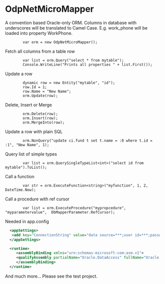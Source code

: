 # OdpNetMicroMapper
A convention based Oracle-only ORM. Columns in database with underscores will be translated to Camel Case. E.g. work_phone will be loaded into property WorkPhone.

            var orm = new OdpNetMicroMapper();

Fetch all columns from a table row

        	var list = orm.Query("select * from mytable");
        	Console.WriteLine("Prints all properties " + list.First());

Update a row

        	dynamic row = new Entity("mytable", "id");
        	row.Id = 1;
        	row.Name = "New Name";
        	orm.Update(row);

Delete, Insert or Merge

            orm.Delete(row);
            orm.Insert(row);
            orm.MergeInto(row);
 
Update a row with plain SQL

            orm.NonQuery("update ci.fund t set t.name = :0 where t.id = :1", "New Name", 1);

Query list of simple types

            var list = orm.QuerySingleTypeList<int>("select id from mytable").ToList();

Call a function

        	var str = orm.ExecuteFunction<string>("myfunction", 1, 2, DateTime.Now);

Call a procedure with ref cursor

        	var list = orm.ExecuteProcedure("mypropcedure", "myparametervalue",  DbMapperParameter.RefCursor);

Needed in app.config

```xml
  <appSettings>
   <add key="ConnectionString" value="data source=***;user id=***;password=***;" />
  </appSettings>

  <runtime>
     <assemblyBinding xmlns="urn:schemas-microsoft-com:asm.v1">
     <qualifyAssembly partialName="Oracle.DataAccess" fullName="Oracle.DataAccess, Version=2.102.2.20, Culture=neutral, PublicKeyToken=89b483f429c47342" />
     </assemblyBinding>
  </runtime> 
```

And much more... Please see the test project.
